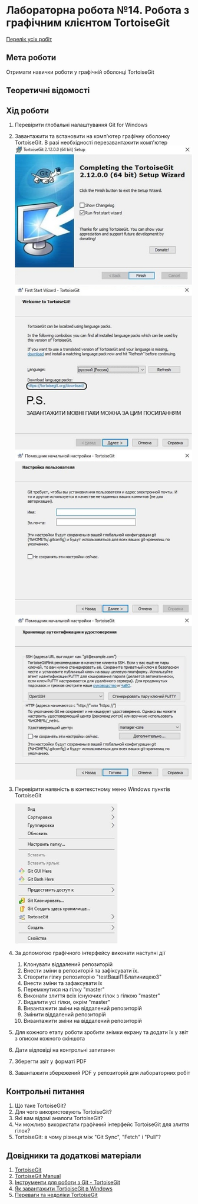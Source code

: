 # Лабораторна робота №14. Робота з графічним клієнтом TortoiseGit

[Перелік усіх робіт](README.md)

## Мета роботи

Отримати навички роботи у графічній оболонці TortoiseGit

## Теоретичні відомості

## Хід роботи

1.  Перевірити глобальні налаштування Git for Windows
2.  Завантажити та встановити на комп'ютер графічну оболонку TortoiseGit. В разі необхідності перезавантажити комп'ютер
    ![](img/014-001.jpg)
    ![](img/014-002.png)
    ![](img/014-003.jpg)
    ![](img/014-004.jpg)
3.  Перевірити наявність в контекстному меню Windows пунктів TortoiseGit

    ![](img/014-005.jpg)

4.  За допомогою графічного інтерфейсу виконати наступні дії
    1.  Клонувати віддалений репозиторій
    2.  Внести зміни в репозиторій та зафіксувати їх.
    3.  Створити гілку репозиторію "testВашіПІБлатиницею3"
    4.  Внести зміни та зафаксувати їх
    5.  Перемкнутися на гілку "master"
    6.  Виконати злиття всіх існуючих гілок з гілкою "master"
    7.  Видалити усі гілки, окрім "master"
    8.  Вивантажити зміни на віддалений репозиторій
    9.  Змінити віддалений репозиторій
    10. Вивантажити зміни на віддалений репозиторій
5.  Для кожного етапу роботи зробити знімки екрану та додати їх у звіт з описом кожного скіншота
6.  Дати відповіді на контрольні запитання
7.  Зберегти звіт у форматі PDF
8.  Завантажити збережений PDF у репозиторій для лабораторних робіт

## Контрольні питання

1.  Що таке TortoiseGit?
2.  Для чого використовують TortoiseGit?
3.  Які вам відомі аналоги TortoiseGit?
4.  Чи можливо використати графічний інтерфейс TortoiseGit для злиття гілок?
5.  TortoiseGit: в чому різниця між "Git Sync", "Fetch" і "Pull"?

## Довідники та додаткові матеріали

1.  [TortoiseGit](https://tortoisegit.org/)
2.  [TortoiseGit Manual](https://tortoisegit.org/docs/tortoisegit/)
3.  [Інструменти для роботи з Git - TortoiseGit](http://pr0git.blogspot.com/2015/03/git-tortoisegit.html)
4.  [Як завантажити TortioiseGit в Windows](https://tortoisegit.org/docs/tortoisegit/tgit-intro-install.html)
5.  [Переваги та недоліки TortoiseGit](https://coderoad.ru/6011893/)
